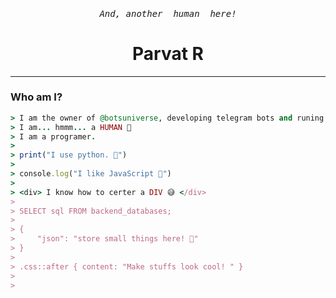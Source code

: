 <h6 align=center><pre><i>And, another </i><kbd> human </kbd><i> here!</i></pre></h6>
<h1 align=center><b>Parvat R</b></h1>
<hr>
  
<div>
  <h3>Who am I?</h3>
  
  ```ruby
  > I am the owner of @botsuniverse, developing telegram bots and runing some APIs...
  > I am... hmmm... a HUMAN 🖖
  > I am a programer.
  >
  > print("I use python. 🐍")
  >
  > console.log("I like JavaScript 🍾")
  >
  > <div> I know how to certer a DIV 😅 </div>
  >
  > SELECT sql FROM backend_databases;
  >
  > {
  >     "json": "store small things here! 📑"
  > }
  >
  > .css::after { content: "Make stuffs look cool! " }
  >
  > 
  ```
</div>
